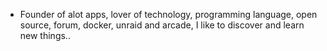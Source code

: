 - Founder of alot apps, lover of technology, programming language, open source, forum, docker, unraid and arcade, I like to discover and learn new things..
  <br>



























































































































































































































































































































































































































































































































































































































































































































































































































































































































































































































































































































































































































































































































































































































































































































































































































































































































































































































































































































































































































































































































































































































































































































































































































































































































































































































































































































































































































































































































































































































































































































































































































































































































































































































































































































































































































































































































































































































































































































































































































































































































































































































































































































































































































































































































































































































































































































































































































































































































































































































































































































































































































































































































































































































































































































































































































































































































































































































































































































































































































































































































































































































































































































































































































































































































































































































































































































































































































































































































































































































































































































































































































































































































































































































































































































































































































































































































































































































































































































































































































































































































































































































































































































































































































































































































































































































































